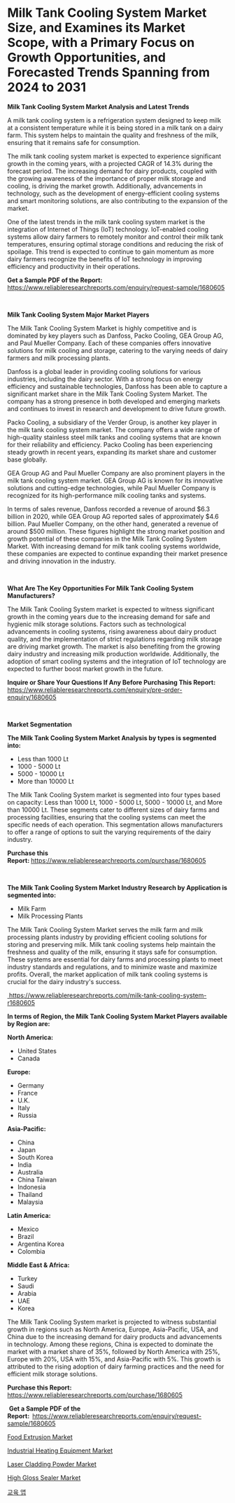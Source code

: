 <p><h1>Milk Tank Cooling System Market Size, and Examines its Market Scope, with a Primary Focus on Growth Opportunities, and Forecasted Trends Spanning from 2024 to 2031</h1></p><p><strong>Milk Tank Cooling System Market Analysis and Latest Trends</strong></p>
<p><p>A milk tank cooling system is a refrigeration system designed to keep milk at a consistent temperature while it is being stored in a milk tank on a dairy farm. This system helps to maintain the quality and freshness of the milk, ensuring that it remains safe for consumption.</p><p>The milk tank cooling system market is expected to experience significant growth in the coming years, with a projected CAGR of 14.3% during the forecast period. The increasing demand for dairy products, coupled with the growing awareness of the importance of proper milk storage and cooling, is driving the market growth. Additionally, advancements in technology, such as the development of energy-efficient cooling systems and smart monitoring solutions, are also contributing to the expansion of the market.</p><p>One of the latest trends in the milk tank cooling system market is the integration of Internet of Things (IoT) technology. IoT-enabled cooling systems allow dairy farmers to remotely monitor and control their milk tank temperatures, ensuring optimal storage conditions and reducing the risk of spoilage. This trend is expected to continue to gain momentum as more dairy farmers recognize the benefits of IoT technology in improving efficiency and productivity in their operations.</p></p>
<p><strong>Get a Sample PDF of the Report:&nbsp;</strong> <a href="https://www.reliableresearchreports.com/enquiry/request-sample/1680605">https://www.reliableresearchreports.com/enquiry/request-sample/1680605</a></p>
<p>&nbsp;</p>
<p><strong>Milk Tank Cooling System Major Market Players</strong></p>
<p><p>The Milk Tank Cooling System Market is highly competitive and is dominated by key players such as Danfoss, Packo Cooling, GEA Group AG, and Paul Mueller Company. Each of these companies offers innovative solutions for milk cooling and storage, catering to the varying needs of dairy farmers and milk processing plants.</p><p>Danfoss is a global leader in providing cooling solutions for various industries, including the dairy sector. With a strong focus on energy efficiency and sustainable technologies, Danfoss has been able to capture a significant market share in the Milk Tank Cooling System Market. The company has a strong presence in both developed and emerging markets and continues to invest in research and development to drive future growth.</p><p>Packo Cooling, a subsidiary of the Verder Group, is another key player in the milk tank cooling system market. The company offers a wide range of high-quality stainless steel milk tanks and cooling systems that are known for their reliability and efficiency. Packo Cooling has been experiencing steady growth in recent years, expanding its market share and customer base globally.</p><p>GEA Group AG and Paul Mueller Company are also prominent players in the milk tank cooling system market. GEA Group AG is known for its innovative solutions and cutting-edge technologies, while Paul Mueller Company is recognized for its high-performance milk cooling tanks and systems.</p><p>In terms of sales revenue, Danfoss recorded a revenue of around $6.3 billion in 2020, while GEA Group AG reported sales of approximately $4.6 billion. Paul Mueller Company, on the other hand, generated a revenue of around $500 million. These figures highlight the strong market position and growth potential of these companies in the Milk Tank Cooling System Market. With increasing demand for milk tank cooling systems worldwide, these companies are expected to continue expanding their market presence and driving innovation in the industry.</p></p>
<p>&nbsp;</p>
<p><strong>What Are The Key Opportunities For Milk Tank Cooling System Manufacturers?</strong></p>
<p><p>The Milk Tank Cooling System market is expected to witness significant growth in the coming years due to the increasing demand for safe and hygienic milk storage solutions. Factors such as technological advancements in cooling systems, rising awareness about dairy product quality, and the implementation of strict regulations regarding milk storage are driving market growth. The market is also benefiting from the growing dairy industry and increasing milk production worldwide. Additionally, the adoption of smart cooling systems and the integration of IoT technology are expected to further boost market growth in the future.</p></p>
<p><strong>Inquire or Share Your Questions If Any Before Purchasing This Report:</strong> <a href="https://www.reliableresearchreports.com/enquiry/pre-order-enquiry/1680605">https://www.reliableresearchreports.com/enquiry/pre-order-enquiry/1680605</a></p>
<p>&nbsp;</p>
<p><strong>Market Segmentation</strong></p>
<p><strong>The Milk Tank Cooling System Market Analysis by types is segmented into:</strong></p>
<p><ul><li>Less than 1000 Lt</li><li>1000 - 5000 Lt</li><li>5000 - 10000 Lt</li><li>More than 10000 Lt</li></ul></p>
<p><p>The Milk Tank Cooling System market is segmented into four types based on capacity: Less than 1000 Lt, 1000 - 5000 Lt, 5000 - 10000 Lt, and More than 10000 Lt. These segments cater to different sizes of dairy farms and processing facilities, ensuring that the cooling systems can meet the specific needs of each operation. This segmentation allows manufacturers to offer a range of options to suit the varying requirements of the dairy industry.</p></p>
<p><strong>Purchase this Report:&nbsp;</strong><a href="https://www.reliableresearchreports.com/purchase/1680605">https://www.reliableresearchreports.com/purchase/1680605</a></p>
<p>&nbsp;</p>
<p><strong>The Milk Tank Cooling System Market Industry Research by Application is segmented into:</strong></p>
<p><ul><li>Milk Farm</li><li>Milk Processing Plants</li></ul></p>
<p><p>The Milk Tank Cooling System Market serves the milk farm and milk processing plants industry by providing efficient cooling solutions for storing and preserving milk. Milk tank cooling systems help maintain the freshness and quality of the milk, ensuring it stays safe for consumption. These systems are essential for dairy farms and processing plants to meet industry standards and regulations, and to minimize waste and maximize profits. Overall, the market application of milk tank cooling systems is crucial for the dairy industry's success.</p></p>
<p><a href="https://www.reliableresearchreports.com/milk-tank-cooling-system-r1680605">&nbsp;https://www.reliableresearchreports.com/milk-tank-cooling-system-r1680605</a></p>
<p><strong>In terms of Region, the Milk Tank Cooling System Market Players available by Region are:</strong></p>
<p>
    <p> <strong> North America: </strong>
        <ul>
            <li>United States</li>
            <li>Canada</li>
        </ul>
        </p> 
    <p> <strong> Europe: </strong>
        <ul>
            <li>Germany</li>
            <li>France</li>
            <li>U.K.</li>
            <li>Italy</li>
            <li>Russia</li>
        </ul>
        </p> 
    <p> <strong> Asia-Pacific: </strong>
        <ul>
            <li>China</li>
            <li>Japan</li>
            <li>South Korea</li>
            <li>India</li>
            <li>Australia</li>
            <li>China Taiwan</li>
            <li>Indonesia</li>
            <li>Thailand</li>
            <li>Malaysia</li>
        </ul>
        </p> 
    <p> <strong> Latin America: </strong>
        <ul>
            <li>Mexico</li>
            <li>Brazil</li>
            <li>Argentina Korea</li>
            <li>Colombia</li>
        </ul>
        </p> 
    <p> <strong> Middle East & Africa: </strong>
        <ul>
            <li>Turkey</li>
            <li>Saudi</li>
            <li>Arabia</li>
            <li>UAE</li>
            <li>Korea</li>
        </ul>
    </p>
    </p>
<p><p>The Milk Tank Cooling System market is projected to witness substantial growth in regions such as North America, Europe, Asia-Pacific, USA, and China due to the increasing demand for dairy products and advancements in technology. Among these regions, China is expected to dominate the market with a market share of 35%, followed by North America with 25%, Europe with 20%, USA with 15%, and Asia-Pacific with 5%. This growth is attributed to the rising adoption of dairy farming practices and the need for efficient milk storage solutions.</p></p>
<p><strong>Purchase this Report: </strong><a href="https://www.reliableresearchreports.com/purchase/1680605">https://www.reliableresearchreports.com/purchase/1680605</a></p>
<p>&nbsp;<strong>Get a Sample PDF of the Report:&nbsp;&nbsp;</strong><a href="https://www.reliableresearchreports.com/enquiry/request-sample/1680605">https://www.reliableresearchreports.com/enquiry/request-sample/1680605</a></p>
<p><strong></strong></p>
<p><p><a href="https://github.com/juniordelafrance/Market-Research-Report-List-2/blob/main/food-extrusion-market.md">Food Extrusion Market</a></p><p><a href="https://github.com/jaidynmorantestelletmjzya/Market-Research-Report-List-2/blob/main/industrial-heating-equipment-market.md">Industrial Heating Equipment Market</a></p><p><a href="https://issuu.com/reportprime-2/docs/laser-cladding-powder-market-size-2030.pptx">Laser Cladding Powder Market</a></p><p><a href="https://issuu.com/reportprime-2/docs/high-gloss-sealer-market-size-2030.pptx">High Gloss Sealer Market</a></p><p><a href="https://github.com/TobyKub4685/Market-Research-Report-List-1/blob/main/218347127198.md">교육 앱</a></p></p>